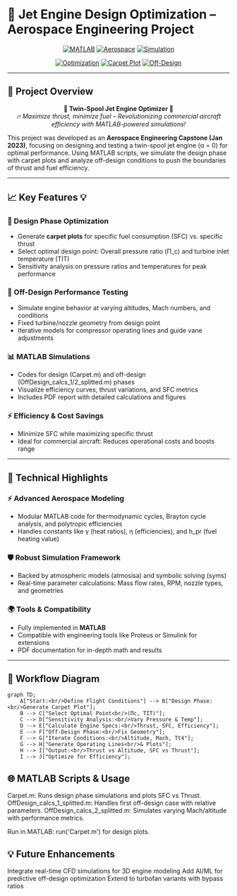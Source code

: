 # 🚀 Jet Engine Design Optimization – Aerospace Engineering Project  

<div align="center">

[![MATLAB](https://img.shields.io/badge/MATLAB-0076A8?style=for-the-badge&logo=mathworks&logoColor=white)](https://www.mathworks.com/products/matlab.html)
[![Aerospace](https://img.shields.io/badge/Aerospace-FF6F61?style=for-the-badge)](https://en.wikipedia.org/wiki/Aerospace_engineering)
[![Simulation](https://img.shields.io/badge/Simulation-0F52BA?style=for-the-badge&logo=simulation&logoColor=white)](https://en.wikipedia.org/wiki/Computer_simulation)

[![Optimization](https://img.shields.io/badge/Optimization-FFB000?style=for-the-badge)](https://en.wikipedia.org/wiki/Mathematical_optimization)
[![Carpet Plot](https://img.shields.io/badge/Carpet%20Plot-4CAF50?style=for-the-badge)](https://en.wikipedia.org/wiki/Carpet_plot)
[![Off-Design](https://img.shields.io/badge/Off--Design-FF4081?style=for-the-badge)](https://en.wikipedia.org/wiki/Gas_turbine)

</div>

---

## 🌟 **Project Overview**  

<div align="center">

**🚀 Twin-Spool Jet Engine Optimizer 🚀**  
*🔥 Maximize thrust, minimize fuel – Revolutionizing commercial aircraft efficiency with MATLAB-powered simulations!*  

</div>

This project was developed as an **Aerospace Engineering Capstone (Jan 2023)**, focusing on designing and testing a twin-spool jet engine (α = 0) for optimal performance. Using MATLAB scripts, we simulate the design phase with carpet plots and analyze off-design conditions to push the boundaries of thrust and fuel efficiency.  

---

## 📈 **Key Features** 💡  

### 🎯 Design Phase Optimization
- Generate **carpet plots** for specific fuel consumption (SFC) vs. specific thrust  
- Select optimal design point: Overall pressure ratio (Π_c) and turbine inlet temperature (TIT)  
- Sensitivity analysis on pressure ratios and temperatures for peak performance  

### 🔧 Off-Design Performance Testing
- Simulate engine behavior at varying altitudes, Mach numbers, and conditions  
- Fixed turbine/nozzle geometry from design point  
- Iterative models for compressor operating lines and guide vane adjustments  

### 📊 MATLAB Simulations
- Codes for design (Carpet.m) and off-design (OffDesign_calcs_1/2_splitted.m) phases  
- Visualize efficiency curves, thrust variations, and SFC metrics  
- Includes PDF report with detailed calculations and figures  

### ⚡ Efficiency & Cost Savings
- Minimize SFC while maximizing specific thrust  
- Ideal for commercial aircraft: Reduces operational costs and boosts range  

---

## 🚀 **Technical Highlights**  

### ⚡ Advanced Aerospace Modeling
- Modular MATLAB code for thermodynamic cycles, Brayton cycle analysis, and polytropic efficiencies  
- Handles constants like γ (heat ratios), η (efficiencies), and h_pr (fuel heating value)  

### 🛡️ Robust Simulation Framework
- Backed by atmospheric models (atmosisa) and symbolic solving (syms)  
- Real-time parameter calculations: Mass flow rates, RPM, nozzle types, and geometries  

### 🌍 Tools & Compatibility
- Fully implemented in **MATLAB**  
- Compatible with engineering tools like Proteus or Simulink for extensions  
- PDF documentation for in-depth math and results  

---

## 🎨 **Workflow Diagram**

```mermaid
graph TD;
    A["Start:<br/>Define Flight Conditions"] --> B["Design Phase:<br/>Generate Carpet Plot"];
    B --> C["Select Optimal Point<br/>(Πc, TIT)"];
    C --> D["Sensitivity Analysis:<br/>Vary Pressure & Temp"];
    D --> E["Calculate Engine Specs:<br/>Thrust, SFC, Efficiency"];
    E --> F["Off-Design Phase:<br/>Fix Geometry"];
    F --> G["Iterate Conditions:<br/>Altitude, Mach, Tt4"];
    G --> H["Generate Operating Lines<br/>& Plots"];
    H --> I["Output:<br/>Thrust vs Altitude, SFC vs Thrust"];
    I --> J["Optimize for Efficiency"];

```

## 🌐 MATLAB Scripts & Usage

Carpet.m: Runs design phase simulations and plots SFC vs Thrust.
OffDesign_calcs_1_splitted.m: Handles first off-design case with relative parameters.
OffDesign_calcs_2_splitted.m: Simulates varying Mach/altitude with performance metrics.

Run in MATLAB: run('Carpet.m') for design plots.

## 💡 Future Enhancements

Integrate real-time CFD simulations for 3D engine modeling
Add AI/ML for predictive off-design optimization
Extend to turbofan variants with bypass ratios
